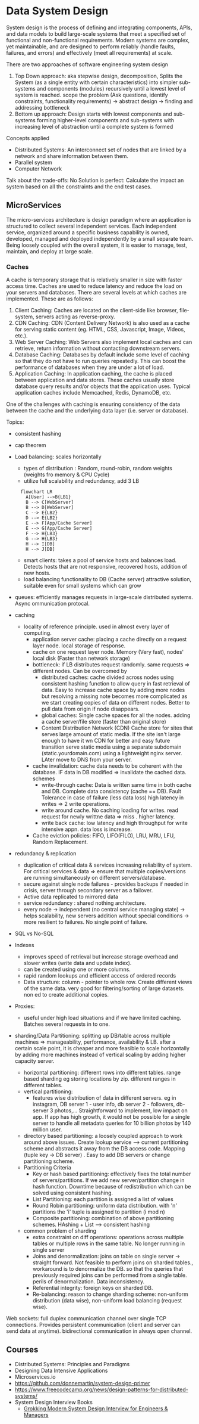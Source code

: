 # Data System Design

System design is the process of defining and integrating components, APIs, and data models to build large-scale systems that meet a specified set of functional and non-functional requirements. Modern systems are complex, yet maintainable, and are designed to perform reliably (handle faults, failures, and errors) and effectively (meet all requirements) at scale.

There are two approaches of software engineering system design

1. Top Down approach: aka stepwise design, decomposition,
  Splits the System (as a single entity with certain characteristics) into simpler sub-systems and components (modules) recursively until a lowest level of system is reached.
  scope the problem (Ask questions, identify constraints, functionality requirements) -> abstract design -> finding and addressing bottleneck
2. Bottom up approach:
  Design starts with lowest components and sub-systems forming higher-level components and sub-systems with increasing level of abstraction until a complete system is formed

Concepts applied

- Distributed Systems: An interconnect set of nodes that are linked by a network and share information between them.
- Parallel system
- Computer Network

Talk about the trade-offs: No Solution is perfect: Calculate the impact an system based on all the constraints and the end test cases.

## MicroServices

The micro-services architecture is design paradigm where an application is structured to collect several independent services. Each independent service, organized around a specific business capability is owned, developed, managed and deployed independently by a small separate team. Being loosely coupled with the overall system, it is easier to manage, test, maintain, and deploy at large scale.

### Caches

A cache is temporary storage that is relatively smaller in size with faster access time. Caches are used to reduce latency and reduce the load on your servers and databases. There are several levels at which caches are implemented. These are as follows:

1. Client Caching: Caches are located on the client-side like browser, file-system, servers acting as reverse-proxy.
2. CDN Caching: CDN (Content Delivery Network) is also used as a cache for serving static content (eg. HTML, CSS, Javascript, Image, Videos, etc.).
3. Web Server Caching: Web Servers also implement local caches and can retrieve, return information without contacting downstream servers.
4. Database Caching: Databases by default include some level of caching so that they do not have to run queries repeatedly. This can boost the performance of databases when they are under a lot of load.
5. Application Caching: In application caching, the cache is placed between application and data stores. These caches usually store database query results and/or objects that the application uses. Typical application caches include Memcached, Redis, DynamoDB, etc.

One of the challenges with caching is ensuring consistency of the data between the cache and the underlying data layer (i.e. server or database).

Topics:

- consistent hashing
- cap theorem
- Load balancing: scales horizontally
  - types of distribution : Random, round-robin, random weights (weights fro memory & CPU Cycle)
  - utilize full scalability and redundancy, add 3 LB

  ```mermaid
    flowchart LR
      A[User] -->B{LB1}
      B --> C[WebServer]
      B --> D[WebServer]
      C --> E{LB2}
      D --> E{LB2}
      E --> F[App/Cache Server]
      E --> G[App/Cache Server]
      F --> H{LB3}
      G --> H{LB3}
      H --> I[DB]
      H --> J[DB]
  ```

  - smart clients: takes a pool of service hosts and balances load. Detects hosts that are not responsive, recovered hosts, addition of new hosts.
  - load balancing functionality to DB (Cache server)  attractive solution, suitable even for small systems which can grow
- queues:
  efficiently manages requests in large-scale distributed systems. Async ommunication protocal.

- caching
  - locality of reference principle. used in almost every layer of computing.
    - application server cache: placing a cache directly on a request layer node. local storage of response.
    - cache on one request layer node. Memory (Very fast), nodes' local disk (Faster than network storage)
    - bottleneck: if LB distributes request randomly. same requests => different nodes. Can be overcomed by
      - distributed caches: cache divided across nodes using consistent hashing function to allow query in fast retrieval of data. Easy to increase cache space by adding more nodes but resolving a missing note becomes more complicated as we start creating copies of data on different nodes. Better to pull data from origin if node disappears.
      - global caches: Single cache spaces for all the nodes. adding a cache server/file store (faster than original store)
      - Content Distribution Network (CDN) Cache store for sites that serves large amount of static media. If the site isn't large enough to have it wn CDN for better and easy future transition serve static media using a separate subdomain (static.yourdomain.com) using a lightweight nginx server. LAter move to DNS from your server.
    - cache invalidation: cache data needs to be coherent with the database. IF data in DB modified => invalidate the cached data.  schemes
      - write-through cache: Data is written same time in both cache and DB. Complete data consistency (cache == DB). Fault Tolerance in case of failure (less data loss) high latency in writes => 2 write operations.
      - write around cache. No caching loading for writes. read request for newly writtne data => miss . higher latency.
      - write back cache:  low latency and high throughput for write intensive appn. data loss is increase.
    - Cache eviction policies: FIFO, LIFO(FILO), LRU, MRU, LFU, Random Replacement.

- redundancy & replication
  - duplication of critical data & services increasing reliability of system. For critical services & data => ensure that multiple copies/versions are running simultaneously on different servers/database.
  - secure against single node failures - provides backups if needed in crisis, server through secondary server as a failover.
  - Active data replicated to mirrored data
  - service redundancy : shared nothing architecture. 
  - every node -> independent (no central service managing state) -> helps scalability, new servers addition without special conditions -> more resilient to failures. No single point of failure.

- SQL vs No-SQL
- Indexes
  - improves speed of retrieval but increase storage overhead and slower writes (write data and update index).
  - can be created using one or more columns.
  - rapid random lookups and efficient access of ordered records
  - Data structure: column - pointer to whole row. Create different views of the same data. very good for filtering/sorting of large datasets. non ed to create additional copies.
  
- Proxies: 
  - useful under high load situations and if we have limited caching. Batches several requests in to one.

- sharding/Data Partitioning: splitting up DB/table across multiple machines => manageability, performance, availability & LB. after a certain scale point, it is cheaper and more feasible to scale horizontally by adding more machines instead of vertical scaling by adding higher capacity server.
  - horizontal partitioning: different rows into different tables. range based sharding eg storing locations by zip. different ranges in different tables.
  - vertical partitioning: 
    - features wise distribution of data in different servers. eg in instagram, DB server 1 - user info, db server 2 - followers, db-server 3 photos,... Straightforward to implement, low impact on app. If app has high growth, it would not be possible for a single server to handle all metadata queries for  10 billion photos by 140 million user.
   - directory based partitioning: a loosely coupled approach to work around above issues. Create lookup service --> current partitioning scheme and abstracts it away from the DB access code. Mapping (tuple key -> DB server) . Easy to add DB servers or change partitioning scheme.
  - Partitioning Criteria
    - Key or hash based partitioning: effectively fixes the total number of servers/partitions. If we add new server/partition change in hash function. Downtime because of redistribution which can be solved using consistent hashing.
    - List Partitioning: each partition is assigned a list of values
    - Round Robin partitioning: uniform data distribution. with 'n' partitions the 'i' tuple is assigned to partition (i mod n)
    - Composite partitioning: combination of above partitioning schemes. HAshing + List --> consistent hashing 
  - common problem of sharding
    - extra constraint on diff operations: operations across multiple tables or multiple rows in the same table. No longer running in single server
    - Joins and denormalization: joins on table on single server -> straight forward. Not feasible to perform joins on sharded tables., workaround is to denormalize the DB. so that the queries that previously required joins can be performed from a single table. perils of denormalization. Data inconsistency.
    - Referential integrity: foreign keys on sharded DB.
    - Re-balancing: reason to change sharding scheme: non-uniform distribution (data wise), non-uniform load balancing (request wise).

Web sockets: full duplex communication channel over single TCP connections. Provides persistent communication (client and server can send data at anytime). bidirectional communication in always open channel.

## Courses

- Distributed Systems: Principles and Paradigms
- Designing Data Intensive Applications
- Microservices.io
- https://github.com/donnemartin/system-design-primer
- https://www.freecodecamp.org/news/design-patterns-for-distributed-systems/ 
- System Design Interview Books
  - [Grokking Modern System Design Interview for Engineers & Managers](https://www.educative.io/courses/grokking-modern-system-design-interview-for-engineers-managers)
